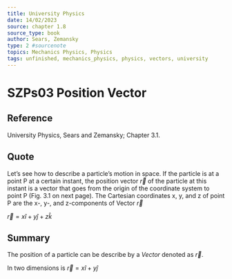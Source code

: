 ```yaml
---
title: University Physics
date: 14/02/2023
source: chapter 1.8
source_type: book 
author: Sears, Zemansky
type: 2 #sourcenote
topics: Mechanics Physics, Physics
tags: unfinished, mechanics_physics, physics, vectors, university
---
```

# SZPs03 Position Vector

## **Reference**
University Physics, Sears and Zemansky; Chapter 3.1.

## **Quote**
Let’s see how to describe a particle’s motion in space. If the particle is at a point P  at a certain instant, the position vector $\vec{r}$ of the particle at this instant is a vector that goes from the origin of the coordinate system to point P (Fig. 3.1 on next page). The Cartesian coordinates x, y, and z of point P are the x-, y-, and z-components of Vector $\vec{r}$

$\vec{r} = x\hat{i} + y\hat{j} + z\hat{k}$

## **Summary**
The position of a particle can be describe by a *Vector* denoted as $\vec{r}$.

In two dimensions is $\vec{r} = x\hat{i} + y\hat{j}$